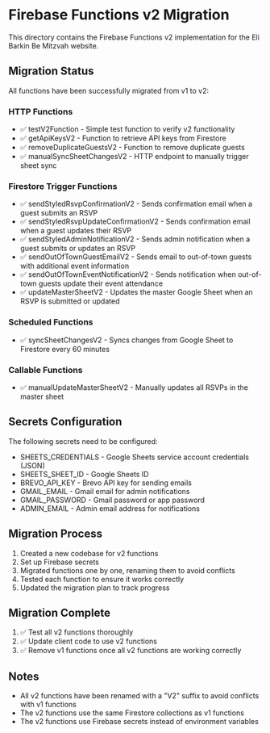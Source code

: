 # Firebase Functions v2 Migration

This directory contains the Firebase Functions v2 implementation for the Eli Barkin Be Mitzvah website.

## Migration Status

All functions have been successfully migrated from v1 to v2:

### HTTP Functions
- ✅ testV2Function - Simple test function to verify v2 functionality
- ✅ getApiKeysV2 - Function to retrieve API keys from Firestore
- ✅ removeDuplicateGuestsV2 - Function to remove duplicate guests
- ✅ manualSyncSheetChangesV2 - HTTP endpoint to manually trigger sheet sync

### Firestore Trigger Functions
- ✅ sendStyledRsvpConfirmationV2 - Sends confirmation email when a guest submits an RSVP
- ✅ sendStyledRsvpUpdateConfirmationV2 - Sends confirmation email when a guest updates their RSVP
- ✅ sendStyledAdminNotificationV2 - Sends admin notification when a guest submits or updates an RSVP
- ✅ sendOutOfTownGuestEmailV2 - Sends email to out-of-town guests with additional event information
- ✅ sendOutOfTownEventNotificationV2 - Sends notification when out-of-town guests update their event attendance
- ✅ updateMasterSheetV2 - Updates the master Google Sheet when an RSVP is submitted or updated

### Scheduled Functions
- ✅ syncSheetChangesV2 - Syncs changes from Google Sheet to Firestore every 60 minutes

### Callable Functions
- ✅ manualUpdateMasterSheetV2 - Manually updates all RSVPs in the master sheet

## Secrets Configuration

The following secrets need to be configured:

- SHEETS_CREDENTIALS - Google Sheets service account credentials (JSON)
- SHEETS_SHEET_ID - Google Sheets ID
- BREVO_API_KEY - Brevo API key for sending emails
- GMAIL_EMAIL - Gmail email for admin notifications
- GMAIL_PASSWORD - Gmail password or app password
- ADMIN_EMAIL - Admin email address for notifications

## Migration Process

1. Created a new codebase for v2 functions
2. Set up Firebase secrets
3. Migrated functions one by one, renaming them to avoid conflicts
4. Tested each function to ensure it works correctly
5. Updated the migration plan to track progress

## Migration Complete

1. ✅ Test all v2 functions thoroughly
2. ✅ Update client code to use v2 functions
3. ✅ Remove v1 functions once all v2 functions are working correctly

## Notes

- All v2 functions have been renamed with a "V2" suffix to avoid conflicts with v1 functions
- The v2 functions use the same Firestore collections as v1 functions
- The v2 functions use Firebase secrets instead of environment variables
